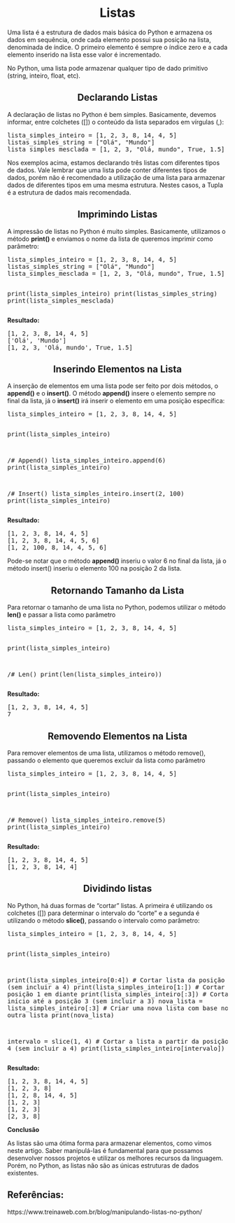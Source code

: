 <h1 align="center">Listas</h1>
<p>Uma lista é a estrutura de dados mais básica do Python e armazena os dados em sequência, onde cada elemento possui sua posição na lista, denominada de índice. O primeiro elemento é sempre o índice zero e a cada elemento inserido na lista esse valor é incrementado.</p>
<p>No Python, uma lista pode armazenar qualquer tipo de dado primitivo (string, inteiro, float, etc).</p>
<h2 align="center">Declarando Listas</h2>
<p>A declaração de listas no Python é bem simples. Basicamente, devemos informar, entre colchetes ([]) o conteúdo da lista separados em vírgulas (,):</p>
<pre>
lista_simples_inteiro = [1, 2, 3, 8, 14, 4, 5]
listas_simples_string = ["Olá", "Mundo"]
lista_simples_mesclada = [1, 2, 3, "Olá, mundo", True, 1.5]
</pre>
<p>Nos exemplos acima, estamos declarando três listas com diferentes tipos de dados. Vale lembrar que uma lista pode conter diferentes tipos de dados, porém não é recomendado a utilização de uma lista para armazenar dados de diferentes tipos em uma mesma estrutura. Nestes casos, a Tupla é a estrutura de dados mais recomendada.</p>
<h2 align="center">Imprimindo Listas</h2>
<p>A impressão de listas no Python é muito simples. Basicamente, utilizamos o método <b>print()</b> e enviamos o nome da lista de queremos imprimir como parâmetro:</p>
<pre>
lista_simples_inteiro = [1, 2, 3, 8, 14, 4, 5]
listas_simples_string = ["Olá", "Mundo"]
lista_simples_mesclada = [1, 2, 3, "Olá, mundo", True, 1.5]

print(lista_simples_inteiro)
print(listas_simples_string)
print(lista_simples_mesclada)
</pre>
<p><b>Resultado:</b></p>
<pre>
[1, 2, 3, 8, 14, 4, 5]
['Olá', 'Mundo']
[1, 2, 3, 'Olá, mundo', True, 1.5]
</pre>
<h2 align="center">Inserindo Elementos na Lista</h2>
<p>A inserção de elementos em uma lista pode ser feito por dois métodos, o <b>append()</b> e o <b>insert()</b>. O método <b>append()</b> insere o elemento sempre no final da lista, já o <b>insert()</b> irá inserir o elemento em uma posição específica:</p>
<pre>
lista_simples_inteiro = [1, 2, 3, 8, 14, 4, 5]

print(lista_simples_inteiro)

/# Append()
lista_simples_inteiro.append(6)
print(lista_simples_inteiro)

/# Insert()
lista_simples_inteiro.insert(2, 100)
print(lista_simples_inteiro)
</pre>
<p><b>Resultado:</b></p>
<pre>
[1, 2, 3, 8, 14, 4, 5]
[1, 2, 3, 8, 14, 4, 5, 6]
[1, 2, 100, 8, 14, 4, 5, 6]
</pre>
<p>Pode-se notar que o método <b>append()</b> inseriu o valor 6 no final da lista, já o método insert() inseriu o elemento 100 na posição 2 da lista.</p>
<h2 align="center">Retornando Tamanho da Lista</h2>
<p>Para retornar o tamanho de uma lista no Python, podemos utilizar o método <b>len()</b> e passar a lista como parâmetro</p>
<pre>
lista_simples_inteiro = [1, 2, 3, 8, 14, 4, 5]

print(lista_simples_inteiro)

/# Len()
print(len(lista_simples_inteiro))
</pre>
<p><b>Resultado:</b></p>
<pre>
[1, 2, 3, 8, 14, 4, 5]
7
</pre>
<h2 align="center">Removendo Elementos na Lista</h2>
<p>Para remover elementos de uma lista, utilizamos o método remove(), passando o elemento que queremos excluir da lista como parâmetro</p>
<pre>
lista_simples_inteiro = [1, 2, 3, 8, 14, 4, 5]

print(lista_simples_inteiro)

/# Remove()
lista_simples_inteiro.remove(5)
print(lista_simples_inteiro)
</pre>
<p><b>Resultado:</b></p>
<pre>
[1, 2, 3, 8, 14, 4, 5]
[1, 2, 3, 8, 14, 4]
</pre>
<h2 align="center">Dividindo listas</h2>
<p>No Python, há duas formas de “cortar” listas. A primeira é utilizando os colchetes ([]) para determinar o intervalo do “corte” e a segunda é utilizando o método <b>slice()</b>, passando o intervalo como parâmetro:</p>
<pre>
lista_simples_inteiro = [1, 2, 3, 8, 14, 4, 5]

print(lista_simples_inteiro)

print(lista_simples_inteiro[0:4]) # Cortar lista da posição 0 a 4 (sem incluir a 4)
print(lista_simples_inteiro[1:]) # Cortar lista da posição 1 em diante
print(lista_simples_inteiro[:3]) # Cortar lista do início até a posição 3 (sem incluir a 3)
nova_lista = lista_simples_inteiro[:3] # Criar uma nova lista com base no corte de outra lista
print(nova_lista)

intervalo = slice(1, 4) # Cortar a lista a partir da posição 1 até a 4 (sem incluir a 4)
print(lista_simples_inteiro[intervalo])
</pre>
<p><b>Resultado:</b></p>
<pre>
[1, 2, 3, 8, 14, 4, 5]
[1, 2, 3, 8]
[1, 2, 8, 14, 4, 5]
[1, 2, 3]
[1, 2, 3]
[2, 3, 8]
</pre>
<p><b>Conclusão</b></p>
<p>As listas são uma ótima forma para armazenar elementos, como vimos neste artigo. Saber manipulá-las é fundamental para que possamos desenvolver nossos projetos e utilizar os melhores recursos da linguagem. Porém, no Python, as listas não são as únicas estruturas de dados existentes.</p>
<h2>Referências:</h2>
<p>https://www.treinaweb.com.br/blog/manipulando-listas-no-python/</p>
